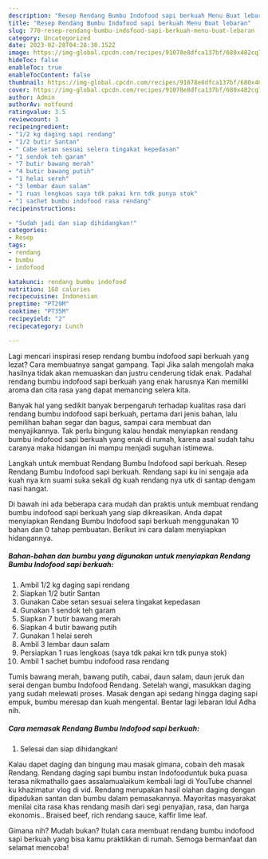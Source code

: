 ```yaml
---
description: "Resep Rendang Bumbu Indofood sapi berkuah Menu Buat lebaran"
title: "Resep Rendang Bumbu Indofood sapi berkuah Menu Buat lebaran"
slug: 770-resep-rendang-bumbu-indofood-sapi-berkuah-menu-buat-lebaran
category: Uncategorized
date: 2023-02-28T04:28:30.152Z
image: https://img-global.cpcdn.com/recipes/91078e8dfca137bf/680x482cq70/rendang-bumbu-indofood-sapi-berkuah-foto-resep-utama.jpg
hideToc: false
enableToc: true
enableTocContent: false
thumbnail: https://img-global.cpcdn.com/recipes/91078e8dfca137bf/680x482cq70/rendang-bumbu-indofood-sapi-berkuah-foto-resep-utama.jpg
cover: https://img-global.cpcdn.com/recipes/91078e8dfca137bf/680x482cq70/rendang-bumbu-indofood-sapi-berkuah-foto-resep-utama.jpg
author: Admin
authorAv: notfound
ratingvalue: 3.5
reviewcount: 3
recipeingredient:
- "1/2 kg daging sapi rendang"
- "1/2 butir Santan"
- " Cabe setan sesuai selera tingakat kepedasan"
- "1 sendok teh garam"
- "7 butir bawang merah"
- "4 butir bawang putih"
- "1 helai sereh"
- "3 lembar daun salam"
- "1 ruas lengkoas saya tdk pakai krn tdk punya stok"
- "1 sachet bumbu indofood rasa rendang"
recipeinstructions:

- "Sudah jadi dan siap dihidangkan!"
categories:
- Resep
tags:
- rendang
- bumbu
- indofood

katakunci: rendang bumbu indofood 
nutrition: 168 calories
recipecuisine: Indonesian
preptime: "PT29M"
cooktime: "PT35M"
recipeyield: "2"
recipecategory: Lunch

---
```



Lagi mencari inspirasi resep rendang bumbu indofood sapi berkuah yang lezat? Cara membuatnya sangat gampang. Tapi Jika salah mengolah maka hasilnya tidak akan memuaskan dan justru cenderung tidak enak. Padahal rendang bumbu indofood sapi berkuah yang enak harusnya Kan memiliki aroma dan cita rasa yang dapat memancing selera kita.


Banyak hal yang sedikit banyak berpengaruh terhadap kualitas rasa dari rendang bumbu indofood sapi berkuah, pertama dari jenis bahan, lalu pemilihan bahan segar dan bagus, sampai cara membuat dan menyajikannya. Tak perlu bingung kalau hendak menyiapkan rendang bumbu indofood sapi berkuah yang enak di rumah, karena asal sudah tahu caranya maka hidangan ini mampu menjadi suguhan istimewa.

Langkah untuk membuat Rendang Bumbu Indofood sapi berkuah. Resep Rendang Bumbu Indofood sapi berkuah. Rendang sapi ku ini sengaja ada kuah nya krn suami suka sekali dg kuah rendang nya utk di santap dengam nasi hangat.


Di bawah ini ada beberapa cara mudah dan praktis untuk membuat rendang bumbu indofood sapi berkuah yang siap dikreasikan. Anda dapat menyiapkan Rendang Bumbu Indofood sapi berkuah menggunakan 10 bahan dan 0 tahap pembuatan. Berikut ini cara dalam menyiapkan hidangannya.

<!--inarticleads1-->

##### Bahan-bahan dan bumbu yang digunakan untuk menyiapkan Rendang Bumbu Indofood sapi berkuah:

1. Ambil 1/2 kg daging sapi rendang
1. Siapkan 1/2 butir Santan
1. Gunakan  Cabe setan sesuai selera tingakat kepedasan
1. Gunakan 1 sendok teh garam
1. Siapkan 7 butir bawang merah
1. Siapkan 4 butir bawang putih
1. Gunakan 1 helai sereh
1. Ambil 3 lembar daun salam
1. Persiapkan 1 ruas lengkoas (saya tdk pakai krn tdk punya stok)
1. Ambil 1 sachet bumbu indofood rasa rendang


Tumis bawang merah, bawang putih, cabai, daun salam, daun jeruk dan serai dengan bumbu Indofood Rendang. Setelah wangi, masukkan daging yang sudah melewati proses. Masak dengan api sedang hingga daging sapi empuk, bumbu meresap dan kuah mengental. Bentar lagi lebaran Idul Adha nih. 

<!--inarticleads2-->

##### Cara memasak Rendang Bumbu Indofood sapi berkuah:


1. Selesai dan siap dihidangkan!

Kalau dapet daging dan bingung mau masak gimana, cobain deh masak Rendang. Rendang daging sapi bumbu instan Indofooduntuk buka puasa terasa nikmathallo gaes assalamualaikum kembali lagi di YouTube channel ku khazimatur vlog di vid. Rendang merupakan hasil olahan daging dengan dipadukan santan dan bumbu dalam pemasakannya. Mayoritas masyarakat menilai cita rasa khas rendang masih dari segi penyajian, rasa, dan harga ekonomis.. Braised beef, rich rendang sauce, kaffir lime leaf. 

Gimana nih? Mudah bukan? Itulah cara membuat rendang bumbu indofood sapi berkuah yang bisa kamu praktikkan di rumah. Semoga bermanfaat dan selamat mencoba!
